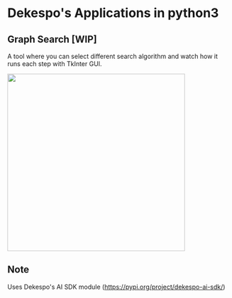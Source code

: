 # Dekespo's Applications in python3

## Graph Search [WIP]

A tool where you can select different search algorithm and watch how it runs each step with TkInter GUI.

<img src="./images/graph_search_image.PNG" width="400" height="400">

## Note

Uses Dekespo's AI SDK module (https://pypi.org/project/dekespo-ai-sdk/)
